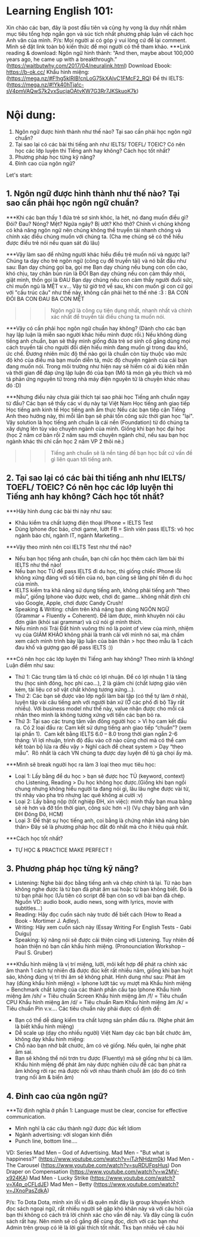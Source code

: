 # Learning English 101:
Xin chào các bạn, đây là post đầu tiên và cũng hy vọng là duy nhất nhằm mục tiêu tổng hợp ngắn gọn và súc tích nhất phương pháp luận về cách học Anh văn của mình.
P/s: Mọi người ai có góp ý vui lòng cứ để lại comment. Mình sẽ đặt link toàn bộ kiến thức để mọi người có thể tham khảo.
\*\*\*Link reading & download:
Ngôn ngữ hình thành: “And then, maybe about 100,000 years ago, he came up with a breakthrough.” (https://waitbutwhy.com/2017/04/neuralink.html)
Download Ebook: https://b-ok.cc/
Khẩu hình miệng: (https://mega.nz/#F!hg5klRIB!cnLoG75kXAlvC1FMcF2_RQ)
Đề thi IELTS: (https://mega.nz/#!Yk40hTja!c-sV4pmVAQwS7k2vxSucjaOAtvKW7G3Rr7JKSkuoK7k)

# Nội dung:

1. Ngôn ngữ được hình thành như thế nào? Tại sao cần phải học ngôn ngữ chuẩn?
2. Tại sao lại có các bài thi tiếng anh như IELTS/ TOEFL/ TOEIC? Có nên học các lớp luyện thi Tiếng anh hay không? Cách học tốt nhất?
3. Phương pháp học từng kỹ năng?
4. Đỉnh cao của ngôn ngữ?

Let's start:

## 1. Ngôn ngữ được hình thành như thế nào? Tại sao cần phải học ngôn ngữ chuẩn?

\*\*\*Khi các bạn thấy 1 đứa trẻ sơ sinh khóc, la hét, nó đang muốn điều gì?
Đói? Đau? Nóng? Mệt? Ngứa ngáy? Bị ướt? Khó thở?
Chính vì chúng không có khả năng ngôn ngữ nên chúng không thể truyền tải nhanh chóng và chính xác điều chúng muốn với chúng ta. (Cha mẹ chúng sẽ có thể hiểu được điều trẻ nói nếu quan sát đủ lâu)

\*\*\*Vậy làm sao để những người khác hiểu điều trẻ muốn nói và ngược lại?
Chúng ta dạy cho trẻ ngôn ngữ (công cụ để truyền tải) và nó bắt đầu như sau:
Bạn dạy chúng gọi ba, gọi mẹ
Bạn dạy chúng nếu bụng con cồn cào, khó chịu, tay chân bủn rủn là ĐÓI
Bạn dạy chúng nếu con cảm thấy nhói, giật mình, thốn gọi là ĐAU
Bạn dạy chúng nếu con cảm thấy người đuối sức, chỉ muốn ngủ là MỆT
v.v...
Vậy từ giờ trở về sau, khi con muốn gì con cứ gọi với "cấu trúc câu" như thế này, không cần phải hét to thế nhé :3 :
BA CON ĐÓI
BA CON ĐAU
BA CON MỆT

> > > Ngôn ngữ là công cụ tiện dụng nhất, nhanh nhất và chính xác nhất để truyền tải điều chúng ta muốn nói.

\*\*\*Vậy có cần phải học ngôn ngữ chuẩn hay không?
(Dành cho các bạn hay lập luận là miễn sao người khác hiểu mình được rồi.)
Nếu không dùng tiếng anh chuẩn, bạn sẽ thấy mình giống đứa trẻ sơ sinh cố gắng dùng mọi cách truyền tải cho người đối diện hiểu mình đang muốn gì trong đau khổ, ức chế. Đương nhiên mức độ thế nào gọi là chuẩn còn tùy thuộc vào mức độ khó của điều mà bạn muốn diễn tả, mức độ chuyên ngành của cái bạn đang muốn nói.
Trong môi trường như hiện nay sẽ hiếm có ai đủ kiên nhẫn và thời gian để đáp ứng lập luận đó của bạn
(Mô tả món gà yêu thích và mô tả phản ứng nguyên tử trong nhà máy điện nguyên tử là chuyện khác nhau đó :D)

\*\*\*Nhưng điều này chưa giải thích tại sao phải học Tiếng anh chuẩn ngay từ đầu?
Các bạn sẽ thấy các ví dụ này tại Việt Nam
Học tiếng anh giao tiếp
Học tiếng anh kinh tế
Học tiếng anh ẩm thực
Nếu các bạn tiếp cận Tiếng Anh theo hướng này, thì mỗi lần bạn sẽ phải tốn công sức thời gian học "lại". Vậy solution là học tiếng anh chuẩn là cái nền (Foundation) từ đó chúng ta xây dựng lên tùy vào chuyên ngành của mình. Giống khi bạn học đại học (học 2 năm cơ bản rồi 2 năm sau mới chuyên ngành chứ, nếu sau bạn học ngành khác thì chỉ cần học 2 năm VP 2 thôi nè.)

> > > Tiếng anh chuẩn sẽ là nền tảng để bạn học bất cứ vấn đề gì liên quan tới tiếng anh.

## 2. Tại sao lại có các bài thi tiếng anh như IELTS/ TOEFL/ TOEIC? Có nên học các lớp luyện thi Tiếng anh hay không? Cách học tốt nhất?

\*\*\*Hãy hình dung các bài thi này như sau:

- Khâu kiểm tra chất lượng điện thoại IPhone = IELTS Test
- Dùng Iphone đọc báo, chơi game, lướt FB = Sinh viên pass IELTS: vô học ngành báo chí, ngành IT, ngành Marketing…

\*\*\*Vậy theo mình nên coi IELTS Test như thế nào?

- Nếu bạn học tiếng anh chuẩn, bạn chỉ cần học thêm cách làm bài thi IELTS như thế nào!
- Nếu bạn học TỦ để pass IELTS đi du học, thì giống chiếc IPhone lỗi không xứng đáng với số tiền của nó, bạn cũng sẽ lãng phí tiền đi du học của mình.
- IELTS kiểm tra khả năng sử dụng tiếng anh, không phải tiếng anh “theo mẫu”, giống Iphone vào được web, chơi đc game… không nhất định chỉ vào Google, Apple, chơi được Candy Crush!
- Speaking & Writing: chấm trên khả năng bạn dùng NGÔN NGỮ (Grammar + Fluently + Coherent). Để làm được, mình khuyên nói câu đơn giản (khỏi sai grammar) và cứ nói gì mình thích.
- Nếu mình nói Trái Đất hình vuông thì nó là point of view của mình, nhiệm vụ của GIÁM KHẢO không phải là tranh cãi với mình nó sai, mà chấm xem cách mình trình bày lập luận của bản thân > học theo mẫu là 1 cách đau khổ và gượng gạo để pass IELTS :))

\*\*\*Có nên học các lớp luyện thi Tiếng anh hay không? Theo mình là không! Luận điểm như sau:

- Thứ 1: Các trung tâm là tổ chức có lợi nhuận. Để có lợi nhuận 1 là tăng thu (học sinh đông, học phí cao...), 2 là giảm chi (chất lượng giáo viên kém, tài liệu cơ sở vật chất không tương xứng...).
- Thứ 2: Các bạn sẽ được vào lớp ngồi làm bài tập (có thể tự làm ở nhà), luyện tập vài câu tiếng anh với người bản xứ (Ở các phố đi bộ Tây rất nhiều). Với business model như thế này, value nhận được cho mỗi cá nhân theo mình là không tương xứng với tiền các bạn bỏ ra.
- Thứ 3: Tại sao các trung tâm vẫn đông người học > Vì họ cam kết đầu ra. Có 2 loại đầu ra:
  Cam kết sử dựng tiếng anh giao tiếp “chuẩn”? (xem lại phần 1). 
  Cam kết bằng IELTS 6.0 – 8.0 trong thời gian ngắn 2-6 tháng: Vì lợi nhuận, trình độ đầu vào cỡ nào cũng chơi mà có thể cam kết toàn bộ lứa ra đều vậy > Nghĩ cách để cheat system > Dạy “theo mẫu”. 
  Rõ nhất là cách VN chúng ta được dạy luyện đề tủ gà chọi ấy mà.

\*\*\*Mình sẽ break người học ra làm 3 loại theo mục tiêu học:

- Loại 1: Lấy bằng để du học > bạn sẽ được học TỦ (keyword, context) cho Listening, Reading > Du học không học được.(Giống khi bạn ngồi chung nhưng không hiểu người ta đang nói gì, lâu lâu nghe được vài từ, thì nhảy vào pha trò nhưng lạc quẻ không ai cười :v)
- Loại 2: Lấy bằng nộp (tốt nghiệp ĐH, xin việc): mình thấy bạn mua bằng sẽ rẻ hơn và đỡ tốn thời gian, công sức hơn =)) (Vụ chạy bằng anh văn ĐH Đông Đô, HCM)
- Loại 3: Để thật sự học tiếng anh, coi bằng là chứng nhận khả năng bản thân> Đây sẽ là phương pháp học đắt đỏ nhất mà cho ít hiệu quả nhất.

\*\*\*Cách học tốt nhất?

- TỰ HỌC & PRACTICE MAKE PERFECT !

## 3. Phương pháp học từng kỹ năng?

- Listening: Nghe bài đọc bằng tiếng anh và chép chính tả lại. Từ nào bạn không nghe được là từ bạn đã phát âm sai hoặc từ bạn không biết. Đó là từ bạn phải học (Ưu tiên có script để bạn còn so với bài bạn đã chép. Nguồn VD: audio book, audio news, song with lyrics, movie with subtitles…)
- Reading: Hãy đọc cuốn sách này trước để biết cách (How to Read a Book - Mortimer J. Adley).
- Writing: Hãy xem cuốn sách này (Essay Writing For English Tests - Gabi Duigu)
- Speaking: kỹ năng nói sẽ được cải thiện cùng với Listening. Tuy nhiên để hoàn thiện nó bạn cần khẩu hình miệng. (Pronounciation Workshop – Paul S. Gruber)

\*\*\*Khẩu hình miệng là vị trí miệng, lưỡi, môi kết hợp để phát ra chính xác âm thanh 1 cách tự nhiên đã được đúc kết rất nhiều năm, giống khi bạn huýt sáo, không đúng vị trí thì âm sẽ không phát.
Hình dung như sau:
Phát âm hay (đúng khẩu hình miệng) = Iphone lướt tác vụ mượt mà
Khẩu hình miệng = Benchmark chất lượng của các thành phần cấu tạo Iphone
Khẩu hình miệng âm /sh/ = Tiêu chuẩn Screen
Khẩu hình miệng âm /f/ = Tiêu chuẩn CPU
Khẩu hình miệng âm /d/ = Tiêu chuẩn Ram
Khẩu hình miệng âm /k/ = Tiêu chuẩn Pin
v.v….
Các tiêu chuẩn này phải được cố định để:

- Bạn có thể dễ dàng kiểm tra chất lượng sản phẩm đầu ra. (Nghe phát âm là biết khẩu hình miệng)
- Dễ scale up (dạy cho nhiều người)
  Việt Nam dạy các bạn bắt chước âm, không dạy khẩu hình miệng:
- Chỗ nào bạn nhớ bắt chước, âm có vẻ giống. Nếu quên, lại nghe phát âm sai.
- Bạn sẽ không thể nói trơn tru được (Fluently) mà sẽ giống như bị cà lăm. Khẩu hình miệng để phát âm này được nghiên cứu để các bạn phát ra âm không rời rạc mà được nối với nhau thành chuỗi âm (do đó có tình trạng nối âm & biến âm)

## 4. Đỉnh cao của ngôn ngữ?

\*\*\*Từ định nghĩa ở phần 1:
Language must be clear, concise for effective communication.

- Mình nghĩ là các câu thành ngữ được đúc kết Idiom
- Ngành advertising: với slogan kinh điển
- Punch line, bottom line….

VD: Series Mad Men – God of Advertising.
Mad Men - "But what is happiness?" (https://www.youtube.com/watch?v=iTJrNHdzm0k)
Mad Men - The Carousel (https://www.youtube.com/watch?v=suRDUFpsHus)
Don Draper on Compensation (https://www.youtube.com/watch?v=w2MV-x924KA)
Mad Men - Lucky Strike (https://www.youtube.com/watch?v=X4p_oCFLdJE)
Mad Men – Betty (https://www.youtube.com/watch?v=JXnoPasZdkA)

P/s: To Dota Dota, mình xin lỗi vì đã quên mất đây là group khuyến khích đọc sách ngoại ngữ, rất nhiều người sẽ gặp khó khăn này và với câu hỏi của bạn thì không có cách trả lời chính xác cho vấn đề này. Và đây cũng là cuốn sách rất hay. Nên mình sẽ cố gắng để cùng đọc, dịch với các bạn như Admin trên group có lẽ là lời giải thích tốt nhất. Tks bạn nhiều về câu hỏi

